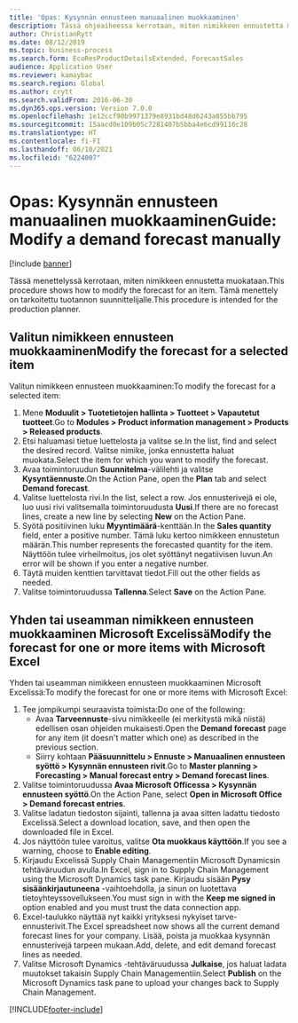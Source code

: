 ```yaml
---
title: 'Opas: Kysynnän ennusteen manuaalinen muokkaaminen'
description: Tässä ohjeaiheessa kerrotaan, miten nimikkeen ennustetta muokataan
author: ChristianRytt
ms.date: 08/12/2019
ms.topic: business-process
ms.search.form: EcoResProductDetailsExtended, ForecastSales
audience: Application User
ms.reviewer: kamaybac
ms.search.region: Global
ms.author: crytt
ms.search.validFrom: 2016-06-30
ms.dyn365.ops.version: Version 7.0.0
ms.openlocfilehash: 1e12ccf90b9971379e8931bd48d6243a855bb795
ms.sourcegitcommit: 15aacd0e109b05c7281407b5bba4e6cd99116c28
ms.translationtype: HT
ms.contentlocale: fi-FI
ms.lasthandoff: 06/10/2021
ms.locfileid: "6224007"
---
```

# <a name="guide-modify-a-demand-forecast-manually"></a><span data-ttu-id="28b41-103">Opas: Kysynnän ennusteen manuaalinen muokkaaminen</span><span class="sxs-lookup"><span data-stu-id="28b41-103">Guide: Modify a demand forecast manually</span></span>

[!include [banner](../../includes/banner.md)]

<span data-ttu-id="28b41-104">Tässä menettelyssä kerrotaan, miten nimikkeen ennustetta muokataan.</span><span class="sxs-lookup"><span data-stu-id="28b41-104">This procedure shows how to modify the forecast for an item.</span></span> <span data-ttu-id="28b41-105">Tämä menettely on tarkoitettu tuotannon suunnittelijalle.</span><span class="sxs-lookup"><span data-stu-id="28b41-105">This procedure is intended for the production planner.</span></span>

## <a name="modify-the-forecast-for-a-selected-item"></a><span data-ttu-id="28b41-106">Valitun nimikkeen ennusteen muokkaaminen</span><span class="sxs-lookup"><span data-stu-id="28b41-106">Modify the forecast for a selected item</span></span>

<span data-ttu-id="28b41-107">Valitun nimikkeen ennusteen muokkaaminen:</span><span class="sxs-lookup"><span data-stu-id="28b41-107">To modify the forecast for a selected item:</span></span>

1. <span data-ttu-id="28b41-108">Mene **Moduulit \> Tuotetietojen hallinta \> Tuotteet \> Vapautetut tuotteet**.</span><span class="sxs-lookup"><span data-stu-id="28b41-108">Go to **Modules \> Product information management \> Products \> Released products**.</span></span>
1. <span data-ttu-id="28b41-109">Etsi haluamasi tietue luettelosta ja valitse se.</span><span class="sxs-lookup"><span data-stu-id="28b41-109">In the list, find and select the desired record.</span></span> <span data-ttu-id="28b41-110">Valitse nimike, jonka ennustetta haluat muokata.</span><span class="sxs-lookup"><span data-stu-id="28b41-110">Select the item for which you want to modify the forecast.</span></span>
1. <span data-ttu-id="28b41-111">Avaa toimintoruudun **Suunnitelma**-välilehti ja valitse **Kysyntäennuste**.</span><span class="sxs-lookup"><span data-stu-id="28b41-111">On the Action Pane, open the **Plan** tab and select **Demand forecast**.</span></span>
1. <span data-ttu-id="28b41-112">Valitse luettelosta rivi.</span><span class="sxs-lookup"><span data-stu-id="28b41-112">In the list, select a row.</span></span> <span data-ttu-id="28b41-113">Jos ennusterivejä ei ole, luo uusi rivi valitsemalla toimintoruudusta **Uusi**.</span><span class="sxs-lookup"><span data-stu-id="28b41-113">If there are no forecast lines, create a new line by selecting **New** on the Action Pane.</span></span>  
1. <span data-ttu-id="28b41-114">Syötä positiivinen luku **Myyntimäärä**-kenttään.</span><span class="sxs-lookup"><span data-stu-id="28b41-114">In the **Sales quantity** field, enter a positive number.</span></span> <span data-ttu-id="28b41-115">Tämä luku kertoo nimikkeen ennustetun määrän.</span><span class="sxs-lookup"><span data-stu-id="28b41-115">This number represents the forecasted quantity for the item.</span></span> <span data-ttu-id="28b41-116">Näyttöön tulee virheilmoitus, jos olet syöttänyt negatiivisen luvun.</span><span class="sxs-lookup"><span data-stu-id="28b41-116">An error will be shown if you enter a negative number.</span></span>
1. <span data-ttu-id="28b41-117">Täytä muiden kenttien tarvittavat tiedot.</span><span class="sxs-lookup"><span data-stu-id="28b41-117">Fill out the other fields as needed.</span></span>
1. <span data-ttu-id="28b41-118">Valitse toimintoruudussa **Tallenna**.</span><span class="sxs-lookup"><span data-stu-id="28b41-118">Select **Save** on the Action Pane.</span></span>

## <a name="modify-the-forecast-for-one-or-more-items-with-microsoft-excel"></a><span data-ttu-id="28b41-119">Yhden tai useamman nimikkeen ennusteen muokkaaminen Microsoft Excelissä</span><span class="sxs-lookup"><span data-stu-id="28b41-119">Modify the forecast for one or more items with Microsoft Excel</span></span>

<span data-ttu-id="28b41-120">Yhden tai useamman nimikkeen ennusteen muokkaaminen Microsoft Excelissä:</span><span class="sxs-lookup"><span data-stu-id="28b41-120">To modify the forecast for one or more items with Microsoft Excel:</span></span>

1. <span data-ttu-id="28b41-121">Tee jompikumpi seuraavista toimista:</span><span class="sxs-lookup"><span data-stu-id="28b41-121">Do one of the following:</span></span>
    - <span data-ttu-id="28b41-122">Avaa **Tarveennuste**-sivu nimikkeelle (ei merkitystä mikä niistä) edellisen osan ohjeiden mukaisesti.</span><span class="sxs-lookup"><span data-stu-id="28b41-122">Open the **Demand forecast** page for any item (it doesn't matter which one) as described in the previous section.</span></span>
    - <span data-ttu-id="28b41-123">Siirry kohtaan **Pääsuunnittelu \> Ennuste \> Manuaalinen ennusteen syöttö \> Kysynnän ennusteen rivit**.</span><span class="sxs-lookup"><span data-stu-id="28b41-123">Go to **Master planning \> Forecasting \> Manual forecast entry \> Demand forecast lines**.</span></span>
1. <span data-ttu-id="28b41-124">Valitse toimintoruudussa **Avaa Microsoft Officessa \> Kysynnän ennusteen syöttö**.</span><span class="sxs-lookup"><span data-stu-id="28b41-124">On the Action Pane, select **Open in Microsoft Office \> Demand forecast entries**.</span></span>
1. <span data-ttu-id="28b41-125">Valitse ladatun tiedoston sijainti, tallenna ja avaa sitten ladattu tiedosto Excelissä.</span><span class="sxs-lookup"><span data-stu-id="28b41-125">Select a download location, save, and then open the downloaded file in Excel.</span></span>
1. <span data-ttu-id="28b41-126">Jos näyttöön tulee varoitus, valitse **Ota muokkaus käyttöön**.</span><span class="sxs-lookup"><span data-stu-id="28b41-126">If you see a warning, choose to **Enable editing**.</span></span>
1. <span data-ttu-id="28b41-127">Kirjaudu Excelissä Supply Chain Managementiin Microsoft Dynamicsin tehtäväruudun avulla.</span><span class="sxs-lookup"><span data-stu-id="28b41-127">In Excel, sign in to Supply Chain Management using the Microsoft Dynamics task pane.</span></span> <span data-ttu-id="28b41-128">Kirjaudu sisään **Pysy sisäänkirjautuneena** -vaihtoehdolla, ja sinun on luotettava tietoyhteyssovellukseen.</span><span class="sxs-lookup"><span data-stu-id="28b41-128">You must sign in with the **Keep me signed in** option enabled and you must trust the data connection app.</span></span>
1. <span data-ttu-id="28b41-129">Excel-taulukko näyttää nyt kaikki yrityksesi nykyiset tarve-ennusterivit.</span><span class="sxs-lookup"><span data-stu-id="28b41-129">The Excel spreadsheet now shows all the current demand forecast lines for your company.</span></span>  <span data-ttu-id="28b41-130">Lisää, poista ja muokkaa kysynnän ennusterivejä tarpeen mukaan.</span><span class="sxs-lookup"><span data-stu-id="28b41-130">Add, delete, and edit demand forecast lines as needed.</span></span>
1. <span data-ttu-id="28b41-131">Valitse Microsoft Dynamics -tehtäväruudussa **Julkaise**, jos haluat ladata muutokset takaisin Supply Chain Managementiin.</span><span class="sxs-lookup"><span data-stu-id="28b41-131">Select **Publish** on the Microsoft Dynamics task pane to upload your changes back to Supply Chain Management.</span></span>


[!INCLUDE[footer-include](../../../includes/footer-banner.md)]
